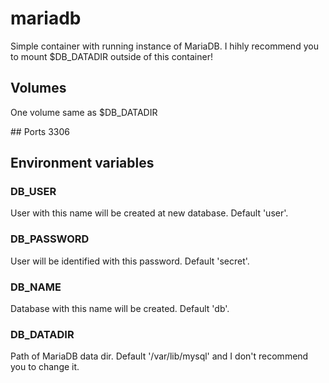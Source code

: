 # mariadb
Simple container with running instance of MariaDB. I hihly recommend you to mount $DB_DATADIR outside of this container!

## Volumes
One volume same as $DB_DATADIR

## Ports
3306

## Environment variables

### DB_USER
User with this name will be created at new database. Default 'user'.

### DB_PASSWORD
User will be identified with this password. Default 'secret'.

### DB_NAME
Database with this name will be created. Default 'db'.

### DB_DATADIR
Path of MariaDB data dir. Default '/var/lib/mysql' and I don't recommend you to change it.